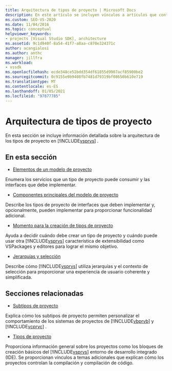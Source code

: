 ```yaml
---
title: Arquitectura de tipos de proyecto | Microsoft Docs
description: En este artículo se incluyen vínculos a artículos que contienen información detallada sobre la arquitectura de los tipos de proyecto en Visual Studio.
ms.custom: SEO-VS-2020
ms.date: 11/04/2016
ms.topic: conceptual
helpviewer_keywords:
- projects [Visual Studio SDK], architecture
ms.assetid: 9c1d940f-8a54-41f7-a8aa-c870e324371c
author: acangialosi
ms.author: anthc
manager: jillfra
ms.workload:
- vssdk
ms.openlocfilehash: ecde348ce52bdd354df61855d9907acf85900be2
ms.sourcegitcommit: 0c9155e9b9408fb7481d79319bf08650b610e719
ms.translationtype: MT
ms.contentlocale: es-ES
ms.lasthandoff: 01/05/2021
ms.locfileid: "97877785"
---
```

# <a name="project-types-architecture"></a>Arquitectura de tipos de proyecto
En esta sección se incluye información detallada sobre la arquitectura de los tipos de proyecto en [!INCLUDE[vsprvs](../../code-quality/includes/vsprvs_md.md)] .

## <a name="in-this-section"></a>En esta sección
- [Elementos de un modelo de proyecto](../../extensibility/internals/elements-of-a-project-model.md)

 Enumera los servicios que un tipo de proyecto puede consumir y las interfaces que debe implementar.

- [Componentes principales del modelo de proyecto](../../extensibility/internals/project-model-core-components.md)

 Describe los tipos de proyecto de interfaces que deben implementar y, opcionalmente, pueden implementar para proporcionar funcionalidad adicional.

- [Momento para la creación de tipos de proyecto](../../extensibility/internals/when-to-create-project-types.md)

 Ayuda a decidir cuándo debe crear un tipo de proyecto y cuándo puede usar otra [!INCLUDE[vsprvs](../../code-quality/includes/vsprvs_md.md)] característica de extensibilidad como VSPackages y editores para lograr el mismo objetivo.

- [Jerarquías y selección](../../extensibility/internals/hierarchies-and-selection.md)

 Describe cómo [!INCLUDE[vsprvs](../../code-quality/includes/vsprvs_md.md)] utiliza jerarquías y el contexto de selección para proporcionar una experiencia de usuario coherente y simplificada.

## <a name="related-sections"></a>Secciones relacionadas
- [Subtipos de proyecto](../../extensibility/internals/project-subtypes.md)

 Explica cómo los subtipos de proyecto permiten personalizar el comportamiento de los sistemas de proyectos de [!INCLUDE[vbprvb](../../code-quality/includes/vbprvb_md.md)] y [!INCLUDE[vcprvc](../../code-quality/includes/vcprvc_md.md)] .

- [Tipos de proyecto](../../extensibility/internals/project-types.md)

 Proporciona información general sobre los proyectos como los bloques de creación básicos del [!INCLUDE[vsprvs](../../code-quality/includes/vsprvs_md.md)] entorno de desarrollo integrado (IDE). Se proporcionan vínculos a temas adicionales que explican cómo los proyectos controlan la compilación y compilación de código.
